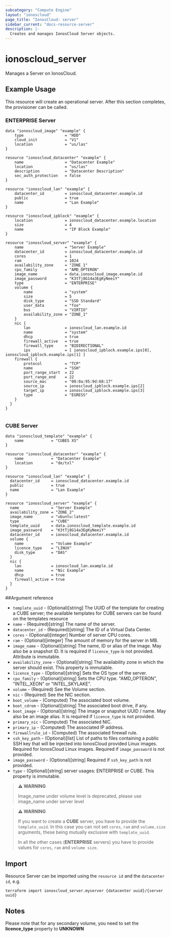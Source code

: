 ```yaml
---
subcategory: "Compute Engine"
layout: "ionoscloud"
page_title: "IonosCloud: server"
sidebar_current: "docs-resource-server"
description: |-
  Creates and manages IonosCloud Server objects.
---
```


# ionoscloud_server

Manages a Server on IonosCloud.

## Example Usage

This resource will create an operational server. After this section completes, the provisioner can be called.

### ENTERPRISE Server

```hcl
data "ionoscloud_image" "example" {
    type                  = "HDD"
    cloud_init            = "V1"
    location              = "us/las"
}

resource "ionoscloud_datacenter" "example" {
    name                  = "Datacenter Example"
    location              = "us/las"
    description           = "Datacenter Description"
    sec_auth_protection   = false
}

resource "ionoscloud_lan" "example" {
    datacenter_id         = ionoscloud_datacenter.example.id
    public                = true
    name                  = "Lan Example"
}

resource "ionoscloud_ipblock" "example" {
    location              = ionoscloud_datacenter.example.location
    size                  = 4
    name                  = "IP Block Example"
}

resource "ionoscloud_server" "example" {
    name                  = "Server Example"
    datacenter_id         = ionoscloud_datacenter.example.id
    cores                 = 1
    ram                   = 1024
    availability_zone     = "ZONE_1"
    cpu_family            = "AMD_OPTERON"
    image_name            = data.ionoscloud_image.example.id
    image_password        = "K3tTj8G14a3EgKyNeeiY"
    type                  = "ENTERPRISE"
    volume {
        name              = "system"
        size              = 5
        disk_type         = "SSD Standard"
        user_data         = "foo"
        bus               = "VIRTIO"
        availability_zone = "ZONE_1"
    }
    nic {
        lan               = ionoscloud_lan.example.id
        name              = "system"
        dhcp              = true
        firewall_active   = true
        firewall_type     = "BIDIRECTIONAL"
        ips               = [ ionoscloud_ipblock.example.ips[0], ionoscloud_ipblock.example.ips[1] ]
    firewall {
        protocol          = "TCP"
        name              = "SSH"
        port_range_start  = 22
        port_range_end    = 22
        source_mac        = "00:0a:95:9d:68:17"
        source_ip         = ionoscloud_ipblock.example.ips[2]
        target_ip         = ionoscloud_ipblock.example.ips[3]
        type              = "EGRESS"
    }
  }
}
                       
```

### CUBE Server

```hcl
data "ionoscloud_template" "example" {
    name            = "CUBES XS"
}

resource "ionoscloud_datacenter" "example" {
	name            = "Datacenter Example"
	location        = "de/txl"
}

resource "ionoscloud_lan" "example" {
  datacenter_id     = ionoscloud_datacenter.example.id
  public            = true
  name              = "Lan Example"
}

resource "ionoscloud_server" "example" {
  name              = "Server Example"
  availability_zone = "ZONE_2"
  image_name        = "ubuntu:latest"
  type              = "CUBE"
  template_uuid     = data.ionoscloud_template.example.id
  image_password    = "K3tTj8G14a3EgKyNeeiY"  
  datacenter_id     = ionoscloud_datacenter.example.id
  volume {
    name            = "Volume Example"
    licence_type    = "LINUX" 
    disk_type       = "DAS"
  }
  nic {
    lan             = ionoscloud_lan.example.id
    name            = "Nic Example"
    dhcp            = true
    firewall_active = true
  }
}
```

##Argument reference

- `template_uuid` - (Optional)[string] The UUID of the template for creating a CUBE server; the available templates for CUBE servers can be found on the templates resource
- `name` - (Required)[string] The name of the server.
- `datacenter_id` - (Required)[string] The ID of a Virtual Data Center.
- `cores` - (Optional)[integer] Number of server CPU cores.
- `ram` - (Optional)[integer] The amount of memory for the server in MB.
- `image_name` - (Optional)[string] The name, ID or alias of the image. May also be a snapshot ID. It is required if `licence_type` is not provided. Attribute is immutable.
- `availability_zone` - (Optional)[string] The availability zone in which the server should exist. This property is immutable.
- `licence_type` - (Optional)[string] Sets the OS type of the server.
- `cpu_family` - (Optional)[string] Sets the CPU type. "AMD_OPTERON", "INTEL_XEON" or "INTEL_SKYLAKE".
- `volume` - (Required) See the Volume section.
- `nic` - (Required) See the NIC section.
- `boot_volume` - (Computed) The associated boot volume.
- `boot_cdrom` - (Optional)[string] The associated boot drive, if any.
- `boot_image` - (Optional)[string] The image or snapshot UUID / name. May also be an image alias. It is required if `licence_type` is not provided.
- `primary_nic` - (Computed) The associated NIC.
- `primary_ip` - (Computed) The associated IP address.
- `firewallrule_id` - (Computed) The associated firewall rule.
- `ssh_key_path` - (Optional)[list] List of paths to files containing a public SSH key that will be injected into IonosCloud provided Linux images. Required for IonosCloud Linux images. Required if `image_password` is not provided.
- `image_password` - (Optional)[string] Required if `ssh_key_path` is not provided.
- `type` - (Optional)[string] server usages: ENTERPRISE or CUBE. This property is immutable.

> **⚠ WARNING** 
> 
> Image_name under volume level is deprecated, please use image_name under server level


> **⚠ WARNING**
> 
> If you want to create a **CUBE** server, you have to provide the `template_uuid`. In this case you can not set `cores`, `ram` and `volume.size` arguments, these being mutually exclusive with `template_uuid`.
> 
> In all the other cases (**ENTERPRISE** servers) you have to provide values for `cores`, `ram` and `volume size`.


## Import

Resource Server can be imported using the `resource id` and the `datacenter id`, e.g.

```shell
terraform import ionoscloud_server.myserver {datacenter uuid}/{server uuid}
```

## Notes

Please note that for any secondary volume, you need to set the **licence_type** property to **UNKNOWN**
